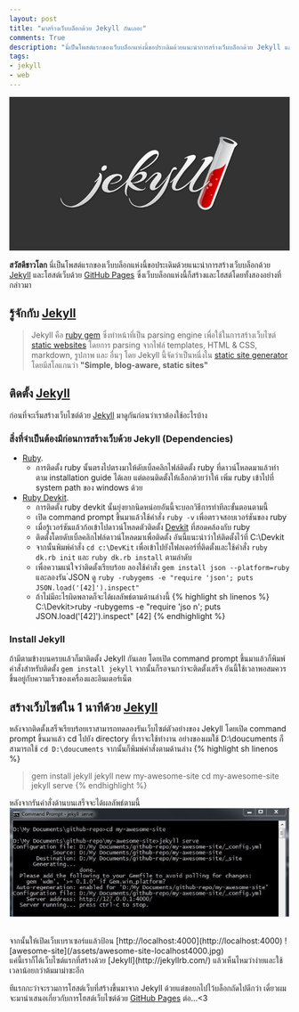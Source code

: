 ```yaml
---
layout: post
title: "มาสร้างเว็บบล็อกด้วย Jekyll กันเถอะ"
comments: True
description: "นี่เป็นโพสต์แรกของเว็บบล็อกแห่งนี้ขอประเดิมด้วยแนะนำการสร้างเว็บบล็อกด้วย Jekyll และโฮสต์เว็บด้วย GitHub Pages"
tags:
- jekyll
- web
---
```


<a href="{{ page.url }}"><img src="/assets/jekylllogo.jpg" /></a>
<!--more-->
<strong>สวัสดีชาวโลก</strong> นี่เป็นโพสต์แรกของเว็บบล็อกแห่งนี้ขอประเดิมด้วยแนะนำการสร้างเว็บบล็อกด้วย [Jekyll](http://jekyllrb.com/) และโฮสต์เว็บด้วย [GitHub Pages](https://pages.github.com/) ซึ่งเว็บบล็อกแห่งนี้ก็สร้างและโฮสต์โดยทั้งสองอย่างที่กล่าวมา<br />

## รู้จักกับ [Jekyll](http://jekyllrb.com/)

> Jekyll คือ [ruby gem](https://rubygems.org/) ซึ่งทำหน้าที่เป็น parsing engine เพื่อใช้ในการสร้างเว็บไซต์ [static websites](https://en.wikipedia.org/wiki/Static_web_page) โดยการ parsing จากไฟล์ templates, HTML & CSS, markdown, รูปภาพ และ อื่นๆ โดย Jekyll นี้จัดว่าเป็นหนึ่งใน [static site generator](https://staticsitegenerators.net/) โดยมีสโลแกนว่า <strong>"Simple, blog-aware, static sites"</strong>

## ติดตั้ง [Jekyll](http://jekyllrb.com/)
ก่อนที่จะเริ่มสร้างเว็บไซต์ด้วย [Jekyll](http://jekyllrb.com/) มาดูกันก่อนว่าเราต้องใช้อะไรบ้าง

### สิ่งที่จำเป็นต้องมีก่อนการสร้างเว็บด้วย Jekyll (Dependencies)
- [Ruby](https://www.ruby-lang.org/en/).
  - การติดตั้ง ruby นั้นตรงไปตรงมาให้ดับเบิ้ลคลิกไฟล์ติดตั้ง ruby ที่ดาวน์โหลดมาแล้วทำตาม installation guide ได้เลย แต่ตอนติดตั้งให้เลือกด้วยว่าให้ เพิ่ม ruby เข้าไปที่ system path ของ windows ด้วย
- [Ruby Devkit](https://www.ruby-lang.org/en/).
  - การติดตั้ง ruby devkit นั้นยุ่งยากนิดหน่อยอันนี้จะบอกวิธีการทำทีละขั้นตอนตามนี้
  - เปิด command prompt ขึ้นมาแล้วใช้คำสั่ง `ruby -v` เพื่อตรวจสอบเวอร์ชันของ ruby
  - เมื่อรู้เวอร์ชันแล้วก้อเข้าไปดาวน์โหลดตัวติดตั้ง [Devkit](http://rubyinstaller.org/downloads/) ที่สอดคล้องกับ ruby
  - ติดตั้งโดยดับเบิ้ลคลิกไฟล์ดาวน์โหลดมาเพื่อติดตั้ง อันนี้แนะนำว่าให้ติดตั้งไว้ที่ C:\Devkit
  - จากนั้นพิมพ์คำสั่ง `cd c:\DevKit` เพื่อเข้าไปยังโฟลเดอร์ที่ติดตั้งและใช้คำสั่ง `ruby dk.rb init` และ `ruby dk.rb install` ตามลำดับ
  - เพื่อความแน่ใจว่าติดตั้งเรียบร้อย ลองใช้คำสั่ง `gem install json --platform=ruby` และลองรัน ๋JSON ดู `ruby -rubygems -e "require 'json'; puts JSON.load('[42]').inspect"`
  - ถ้าไม่มีอะไรผิดพลาดก็จะได้ผลลัพธ์ตามด้านล่างนี้
    {% highlight sh linenos %}
    C:\Devkit>ruby -rubygems -e "require 'jso
    n'; puts JSON.load('[42]').inspect"
    [42]
    {% endhighlight %}

### Install Jekyll
ถ้ามีตามข้างบนครบแล้วก็มาติดตั้ง Jekyll กันเลย โดยเปิด command prompt ขึ้นมาแล้วก็พิมพ์คำสั่งสำหรับติดตั้ง `gem install jekyll` จากนั้นก็รอจนกว่าจะติดตั้งเสร็จ อันนี้ใช้เวลาพอสมควรขึ้นอยู่กับความเร็วของเครื่องและอินเตอร์เน็ต


## สร้างเว็บไซต์ใน 1 นาทีด้วย [Jekyll](http://jekyllrb.com/)
หลังจากติดตั้งเสร็จเรียบร้อยเราสามารถทดลองรันเว็บไซต์ตัวอย่างของ Jekyll โดยเปิด command prompt ขึ้นมาแล้ว cd ไปยัง directory ที่เราจะใช้ทำงาน อย่างของผมใช้ D:\doucuments ก็สามารถใช้ `cd D:\doucuments` จากนั้นก็พิมพ์คำสั่งตามด้านล่าง
{% highlight sh linenos %}
> gem install jekyll
> jekyll new my-awesome-site
> cd my-awesome-site
> jekyll serve
{% endhighlight %}

หลังจากรันคำสั่งด้านบนเสร็จจะได้ผลลัพธ์ตามนี้
![Jekyll-serve](/assets/cmd-jekyll-serve.jpg)

<br />
จากนั้นให้เปิดเว็บเบราเซอร์แแล้วป้อน [http://localhost:4000](http://localhost:4000)
![awesome-site](/assets/awesome-site-localhost4000.jpg)

<br />
แค่นี้เราก็ได้เว็บไซต์แรกที่สร้างด้วย [Jekyll](http://jekyllrb.com/) แล้วเห็นไหมว่าง่ายและใช้เวลาน้อยกว่าต้มมาม่าซะอีก

ทีแรกกะว่าจะรวมการโฮสต์เว็บที่สร้างขึ้นมาจาก Jekyll ด้วยแต่ขอยกไปไว้บล็อกถัดไปดีกว่า เดี๋ยวผมจะมานำเสนอเกี่ยวกับการโฮสต์เว็บไซต์ด้วย [GitHub Pages](https://pages.github.com/) ต่อ...<3
